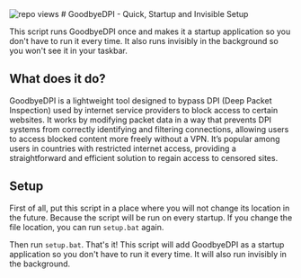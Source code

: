 
<img title="repo views" src="https://github.com/ArviiSoft/goodbyedpi">
# GoodbyeDPI - Quick, Startup and Invisible Setup

This script runs GoodbyeDPI once and makes it a startup application so you don't have to run it every time. It also runs invisibly in the background so you won't see it in your taskbar.

## What does it do?

GoodbyeDPI is a lightweight tool designed to bypass DPI (Deep Packet Inspection) used by internet service providers to block access to certain websites. It works by modifying packet data in a way that prevents DPI systems from correctly identifying and filtering connections, allowing users to access blocked content more freely without a VPN. It’s popular among users in countries with restricted internet access, providing a straightforward and efficient solution to regain access to censored sites.

## Setup

First of all, put this script in a place where you will not change its location in the future. Because the script will be run on every startup. If you change the file location, you can run `setup.bat` again.

Then run `setup.bat`. That's it! This script will add GoodbyeDPI as a startup application so you don't have to run it every time. It will also run invisibly in the background.
